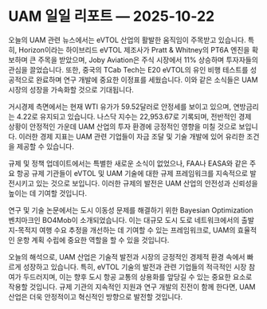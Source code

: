 # UAM 일일 리포트 — 2025-10-22

오늘의 UAM 관련 뉴스에서는 eVTOL 산업의 활발한 움직임이 주목받고 있습니다. 특히, Horizon이라는 하이브리드 eVTOL 제조사가 Pratt & Whitney의 PT6A 엔진을 확보하며 큰 주목을 받았으며, Joby Aviation은 주식 시장에서 11% 상승하며 투자자들의 관심을 끌었습니다. 또한, 중국의 TCab Tech는 E20 eVTOL의 유인 비행 테스트를 성공적으로 완료하며 연구 개발에 중요한 이정표를 세웠습니다. 이와 같은 소식들은 UAM 시장의 성장을 가속화할 것으로 기대됩니다.

거시경제 측면에서는 현재 WTI 유가가 59.52달러로 안정세를 보이고 있으며, 연방금리는 4.22로 유지되고 있습니다. 나스닥 지수는 22,953.67로 기록되며, 전반적인 경제 상황이 안정적인 가운데 UAM 산업의 투자 환경에 긍정적인 영향을 미칠 것으로 보입니다. 이러한 경제 지표는 UAM 관련 기업들이 자금 조달 및 기술 개발에 있어 유리한 조건을 제공할 수 있습니다.

규제 및 정책 업데이트에서는 특별한 새로운 소식이 없었으나, FAA나 EASA와 같은 주요 항공 규제 기관들이 eVTOL 및 UAM 기술에 대한 규제 프레임워크를 지속적으로 발전시키고 있는 것으로 보입니다. 이러한 규제의 발전은 UAM 산업의 안전성과 신뢰성을 높이는 데 기여할 것입니다.

연구 및 기술 논문에서는 도시 이동성 문제를 해결하기 위한 Bayesian Optimization 벤치마크인 BO4Mob이 소개되었습니다. 이는 대규모 도시 도로 네트워크에서의 출발지-목적지 여행 수요 추정을 개선하는 데 기여할 수 있는 프레임워크로, UAM의 효율적인 운항 계획 수립에 중요한 역할을 할 수 있을 것입니다.

오늘의 해석으로, UAM 산업은 기술적 발전과 시장의 긍정적인 경제적 환경 속에서 빠르게 성장하고 있습니다. 특히, eVTOL 기술의 발전과 관련 기업들의 적극적인 시장 참여가 두드러지며, 이는 향후 도시 항공 교통의 상용화를 앞당길 수 있는 중요한 요소로 작용할 것입니다. 규제 기관의 지속적인 지원과 연구 개발의 진전이 함께 한다면, UAM 산업은 더욱 안정적이고 혁신적인 방향으로 발전할 것입니다.